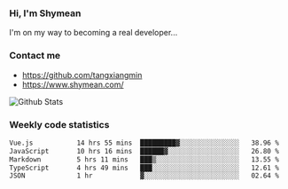 ### Hi, I'm Shymean

I'm on my way to becoming a real developer...

### Contact me

- <https://github.com/tangxiangmin>
- <https://www.shymean.com/>

![Github Stats](https://github-readme-stats.vercel.app/api?username=tangxiangmin&show_icons=true&theme=dark)


###  Weekly code statistics

<!--START_SECTION:waka-->

```txt
Vue.js           14 hrs 55 mins  █████████▓░░░░░░░░░░░░░░░   38.96 %
JavaScript       10 hrs 16 mins  ██████▓░░░░░░░░░░░░░░░░░░   26.80 %
Markdown         5 hrs 11 mins   ███▒░░░░░░░░░░░░░░░░░░░░░   13.55 %
TypeScript       4 hrs 49 mins   ███░░░░░░░░░░░░░░░░░░░░░░   12.61 %
JSON             1 hr            ▓░░░░░░░░░░░░░░░░░░░░░░░░   02.64 %
```

<!--END_SECTION:waka-->